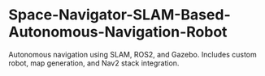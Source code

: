 # Space-Navigator-SLAM-Based-Autonomous-Navigation-Robot
Autonomous navigation using SLAM, ROS2, and Gazebo. Includes custom robot, map generation, and Nav2 stack integration.
